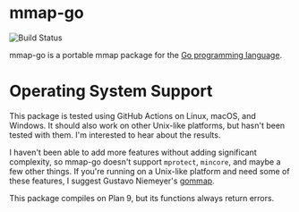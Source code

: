 mmap-go
=======
![Build Status](https://github.com/edsrzf/mmap-go/actions/workflows/build-test.yml/badge.svg)

mmap-go is a portable mmap package for the [Go programming language](http://golang.org).

Operating System Support
========================
This package is tested using GitHub Actions on Linux, macOS, and Windows. It should also work on other Unix-like platforms, but hasn't been tested with them. I'm interested to hear about the results.

I haven't been able to add more features without adding significant complexity, so mmap-go doesn't support `mprotect`, `mincore`, and maybe a few other things. If you're running on a Unix-like platform and need some of these features, I suggest Gustavo Niemeyer's [gommap](http://labix.org/gommap).

This package compiles on Plan 9, but its functions always return errors.

